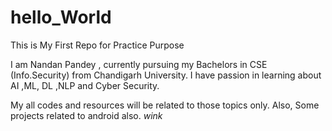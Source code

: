 # hello_World
This is My First Repo for Practice Purpose

I am Nandan Pandey , currently pursuing my Bachelors in CSE (Info.Security) from Chandigarh University. I have passion in learning about AI ,ML, DL ,NLP and Cyber Security. 

My all codes and resources will be related to those topics only. Also, Some projects related to android also. *wink*
